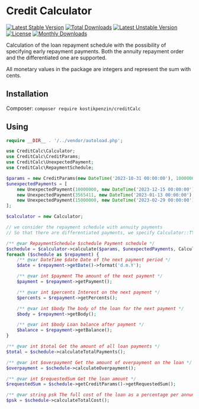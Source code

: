 # Credit Calculator

[![Latest Stable Version](https://poser.pugx.org/kostikpenzin/creditCalc/v/stable)](https://packagist.org/packages/kostikpenzin/creditCalc)
[![Total Downloads](https://poser.pugx.org/kostikpenzin/creditCalc/downloads)](https://packagist.org/packages/kostikpenzin/creditCalc)
[![Latest Unstable Version](https://poser.pugx.org/kostikpenzin/creditCalc/v/unstable)](https://packagist.org/packages/kostikpenzin/creditCalc)
[![License](https://poser.pugx.org/kostikpenzin/creditCalc/license)](https://packagist.org/packages/kostikpenzin/creditCalc)
[![Monthly Downloads](https://poser.pugx.org/kostikpenzin/creditCalc/d/monthly)](https://packagist.org/packages/kostikpenzin/creditCalc)

Calculation of the loan repayment schedule with the possibility of specifying early repayment payments. Both the annuity repayment order and the differentiated one are supported.

All monetary values in the package are integers and represent the sum with cents.

## Installation

Сomposer: `composer require kostikpenzin/creditСalc`

## Using

```php
require __DIR__ . '/../vendor/autoload.php';

use CreditCalc\Calculator;
use CreditCalc\CreditParams;
use CreditCalc\UnexpectedPayment;
use CreditCalc\RepaymentSchedule;

$params = new CreditParams(new DateTime('2023-10-31 00:00:00'), 100000000, 990, 12, CreditParams::DURATION_MONTH);
$unexpectedPayments = [
    new UnexpectedPayment(10000000, new DateTime('2023-12-15 00:00:00'), UnexpectedPayment::LESS_PAYMENT),
    new UnexpectedPayment(3565411, new DateTime('2023-01-13 00:00:00'), UnexpectedPayment::LESS_LOAN_PERIOD),
    new UnexpectedPayment(15000000, new DateTime('2023-02-29 00:00:00'), UnexpectedPayment::LESS_LOAN_PERIOD),
];

$calculator = new Calculator;

// we consider the repayment schedule with annuity payments
// So that there are differentiated payments, we specify Calculator::TYPE_TYPE_DIFFERENT as the third parameter

/** @var RepaymentSchedule $schedule Payment schedule */
$schedule = $calculator->calculate($params, $unexpectedPayments, Calculator::TYPE_ANNUITY);
foreach ($schedule as $repayment) {
    /** @var DateTime $date Date of the next payment period */
    $date = $repayment->getDate()->format('d.m.Y');

    /** @var int $payment The amount of the next payment */
    $payment = $repayment->getPayment();

    /** @var int $percents Interest on the next payment */
    $percents = $repayment->getPercents();

    /** @var int $body The body of the loan for the next payment */
    $body = $repayment->getBody();

    /** @var int $body Loan balance after payment */
    $balance = $repayment->getBalance();
}

/** @var int $total Get the amount of all loan payments */
$total = $schedule->calculateTotalPayments();

/** @var int $overpayment Get the amount of overpayment on the loan */
$overpayment = $schedule->calculateOverpayment();

/** @var int $requestedSum Get the loan amount */
$requestedSum = $schedule->getCreditParams()->getRequestedSum();

/** @var string psk The full cost of the loan as a percentage per annum with rounding up to 3 digits */
$psk = $schedule->calculateTotalCost();
```
